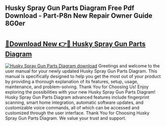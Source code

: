 ## Husky Spray Gun Parts Diagram Free Pdf Download - Part-P8n New Repair Owner Guide 8G0er

# <h2><a href="http://dfny2b.blite.top/?on=Husky+Spray+Gun+Parts+Diagram">🔗Download New 👉🔴 Husky Spray Gun Parts Diagram</a></h2>

[![Husky Spray Gun Parts Diagram download](https://i.imgur.com/lujVjoI.png)](http://dfny2b.blite.top/?on=Husky+Spray+Gun+Parts+Diagram)
Greetings and welcome to the user manual for your newly updated Husky Spray Gun Parts Diagram. This manual is specifically designed to help you get the most out of your product by providing a thorough explanation of its features, setup, usage, maintenance, and problem-solving. Thank You for Choosing Us! Enjoy exploring the possibilities with your new Husky Spray Gun Parts Diagram! Husky Spray Gun Parts Diagram advanced features include fingerprint scanning, smart home integration, automatic software updates, and customizable voice commands, all of which can be accessed and customized through the user interface. Thank You for Choosing Husky Spray Gun Parts Diagram. We value your trust and support.
